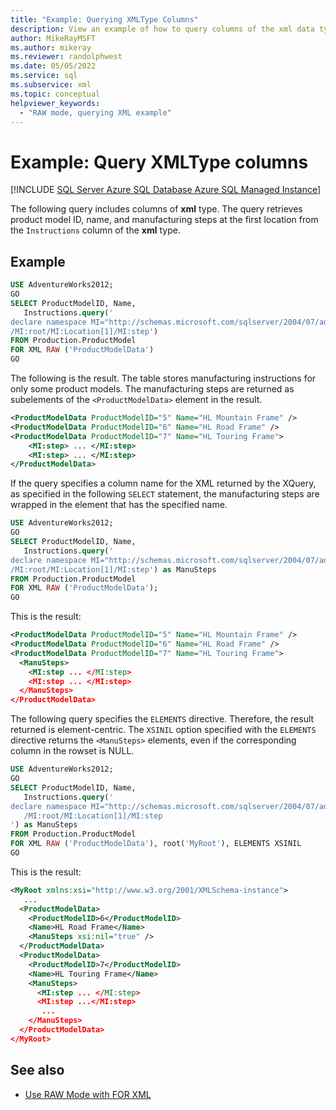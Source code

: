 ```yaml
---
title: "Example: Querying XMLType Columns"
description: View an example of how to query columns of the xml data type.
author: MikeRayMSFT
ms.author: mikeray
ms.reviewer: randolphwest
ms.date: 05/05/2022
ms.service: sql
ms.subservice: xml
ms.topic: conceptual
helpviewer_keywords:
  - "RAW mode, querying XML example"
---
```


# Example: Query XMLType columns

[!INCLUDE [SQL Server Azure SQL Database Azure SQL Managed Instance](../../includes/applies-to-version/sql-asdb-asdbmi.md)]

The following query includes columns of **xml** type. The query retrieves product model ID, name, and manufacturing steps at the first location from the `Instructions` column of the **xml** type.

## Example

```sql
USE AdventureWorks2012;
GO
SELECT ProductModelID, Name,
   Instructions.query('
declare namespace MI="http://schemas.microsoft.com/sqlserver/2004/07/adventure-works/ProductModelManuInstructions";
/MI:root/MI:Location[1]/MI:step')
FROM Production.ProductModel
FOR XML RAW ('ProductModelData')
GO
```

The following is the result. The table stores manufacturing instructions for only some product models. The manufacturing steps are returned as subelements of the `<ProductModelData>` element in the result.

```xml
<ProductModelData ProductModelID="5" Name="HL Mountain Frame" />
<ProductModelData ProductModelID="6" Name="HL Road Frame" />
<ProductModelData ProductModelID="7" Name="HL Touring Frame">
    <MI:step> ... </MI:step>
    <MI:step> ... </MI:step>
</ProductModelData>
```

If the query specifies a column name for the XML returned by the XQuery, as specified in the following `SELECT` statement, the manufacturing steps are wrapped in the element that has the specified name.

```sql
USE AdventureWorks2012;
GO
SELECT ProductModelID, Name,
   Instructions.query('
declare namespace MI="http://schemas.microsoft.com/sqlserver/2004/07/adventure-works/ProductModelManuInstructions";
/MI:root/MI:Location[1]/MI:step') as ManuSteps
FROM Production.ProductModel
FOR XML RAW ('ProductModelData');
GO
```

This is the result:

```xml
<ProductModelData ProductModelID="5" Name="HL Mountain Frame" />
<ProductModelData ProductModelID="6" Name="HL Road Frame" />
<ProductModelData ProductModelID="7" Name="HL Touring Frame">
  <ManuSteps>
    <MI:step ... </MI:step>
    <MI:step ... </MI:step>
  </ManuSteps>
</ProductModelData>
```

The following query specifies the `ELEMENTS` directive. Therefore, the result returned is element-centric. The `XSINIL` option specified with the `ELEMENTS` directive returns the `<ManuSteps>` elements, even if the corresponding column in the rowset is NULL.


```sql
USE AdventureWorks2012;
GO
SELECT ProductModelID, Name,
   Instructions.query('
declare namespace MI="http://schemas.microsoft.com/sqlserver/2004/07/adventure-works/ProductModelManuInstructions"
   /MI:root/MI:Location[1]/MI:step
') as ManuSteps
FROM Production.ProductModel
FOR XML RAW ('ProductModelData'), root('MyRoot'), ELEMENTS XSINIL
GO
```

This is the result:

```xml
<MyRoot xmlns:xsi="http://www.w3.org/2001/XMLSchema-instance">
   ...
  <ProductModelData>
    <ProductModelID>6</ProductModelID>
    <Name>HL Road Frame</Name>
    <ManuSteps xsi:nil="true" />
  </ProductModelData>
  <ProductModelData>
    <ProductModelID>7</ProductModelID>
    <Name>HL Touring Frame</Name>
    <ManuSteps>
      <MI:step ... </MI:step>
      <MI:step ...</MI:step>
       ...
    </ManuSteps>
  </ProductModelData>
</MyRoot>
```

## See also

- [Use RAW Mode with FOR XML](../../relational-databases/xml/use-raw-mode-with-for-xml.md)

